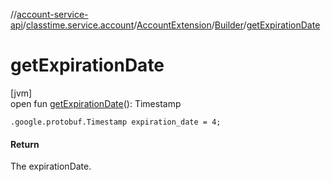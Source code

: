 //[account-service-api](../../../../index.md)/[classtime.service.account](../../index.md)/[AccountExtension](../index.md)/[Builder](index.md)/[getExpirationDate](get-expiration-date.md)

# getExpirationDate

[jvm]\
open fun [getExpirationDate](get-expiration-date.md)(): Timestamp

`.google.protobuf.Timestamp expiration_date = 4;`

#### Return

The expirationDate.

